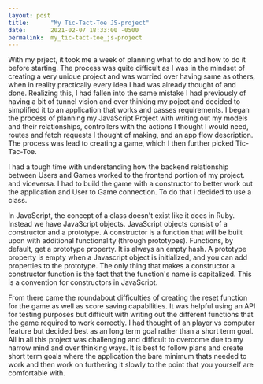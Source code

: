 ```yaml
---
layout: post
title:      "My Tic-Tact-Toe JS-project"
date:       2021-02-07 18:33:00 -0500
permalink:  my_tic-tact-toe_js-project
---
```



With my prject, it took me a week of planning what to do and how to do it before starting. The process was quite difficult as I was in the mindset of creating a very unique project and was worried over having same as others, when in reality practically every idea I had was already thought of and done. Realizing this, I had fallen into the same mistake I had previously of having a bit of tunnel vision and over thinking my poject and decided to simplified it to an application that works and passes requirements. I began the process of planning my JavaScript Project with  writing out my models and their relationships, controllers with the actions I thought I would need, routes and fetch requests I thought of making, and an app flow description. The process was lead to creating a game, which I then further picked Tic-Tac-Toe. 


I had a tough time with understanding how the backend relationship between Users and Games worked to the frontend portion of my project. and viceversa. I had to build the game with a constructor to better work out the application and User to Game connection. To do that i decided to use a class.


In JavaScript, the concept of a class doesn't exist like it does in Ruby. Instead we have JavaScript objects. JavaScript objects consist of a constructor and a prototype. A constructor  is a function that will be built upon with additional functionality (through prototypes). Functions, by default, get a prototype property. It is always an empty hash. A prototype property is empty when a Javascript object is initialized, and you can add properties to the prototype. The only thing that makes a constructor a constructor function is the fact that the function's name is capitalized. This is a convention for constructors in JavaScript.


From there came the roundabout difficulties of creating the reset function for the game as well as score saving capabilities. It was helpful using an API for testing purposes but difficult with writing out the different functions that the game required to work correctly. I had thought of an player vs computer feature but decided best as an long term goal rather than a short term goal. All in all this project was challenging and difficult to overcome due to my narrow mind and over thinking ways. It is best to follow plans and create short term goals where the application the bare minimum thats needed to work and then work on furthering it slowly to the point that you yourself are comfortable with. 


